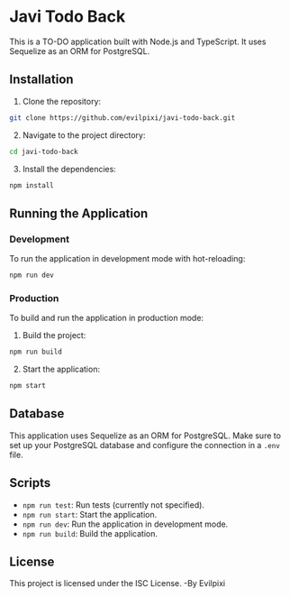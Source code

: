 # Javi Todo Back

This is a TO-DO application built with Node.js and TypeScript. It uses Sequelize as an ORM for PostgreSQL.

## Installation

1. Clone the repository:
  ```sh
  git clone https://github.com/evilpixi/javi-todo-back.git
  ```
2. Navigate to the project directory:
  ```sh
  cd javi-todo-back
  ```
3. Install the dependencies:
  ```sh
  npm install
  ```

## Running the Application

### Development

To run the application in development mode with hot-reloading:
```sh
npm run dev
```

### Production

To build and run the application in production mode:
1. Build the project:
  ```sh
  npm run build
  ```
2. Start the application:
  ```sh
  npm start
  ```

## Database

This application uses Sequelize as an ORM for PostgreSQL. Make sure to set up your PostgreSQL database and configure the connection in a `.env` file.

## Scripts

- `npm run test`: Run tests (currently not specified).
- `npm run start`: Start the application.
- `npm run dev`: Run the application in development mode.
- `npm run build`: Build the application.

## License

This project is licensed under the ISC License.
-By Evilpixi